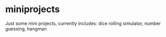 # miniprojects
Just some mini projects, currently includes: dice rolling simulator, number guessing, hangman
